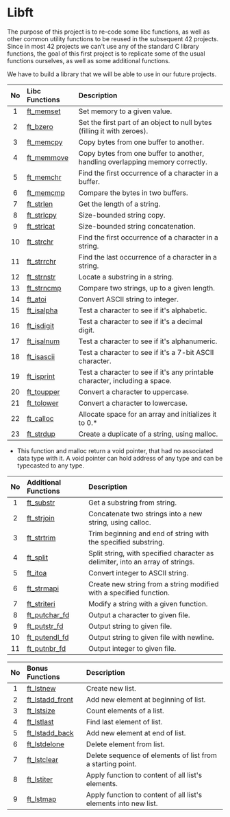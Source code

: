 # Libft
The purpose of this project is to re-code some libc functions, as well as other common utility functions to be reused in the subsequent 42 projects.
Since in most 42 projects we can't use any of the standard C library functions, the goal of this first project is to replicate some of the usual functions ourselves, as well as some additional functions.

We have to build a library that we will be able to use in our future projects.

| No  | Libc Functions                                                                    | Description                                                                   |
| :-: | :-------------------------------------------------------------------------------- | :---------------------------------------------------------------------------- |
| 1   | [ft_memset](https://github.com/CatAraujoo/42_Libft/blob/main/Libft/ft_memset.c)   | Set memory to a given value.                                                  |
| 2   | [ft_bzero](https://github.com/CatAraujoo/42_Libft/blob/main/Libft/ft_bzero.c)     | Set the first part of an object to null bytes (filling it with zeroes).       |
| 3   | [ft_memcpy](https://github.com/CatAraujoo/42_Libft/blob/main/Libft/ft_memcpy.c)   | Copy bytes from one buffer to another.                                        |
| 4   | [ft_memmove](https://github.com/CatAraujoo/42_Libft/blob/main/Libft/ft_memmove.c) | Copy bytes from one buffer to another, handling overlapping memory correctly. |
| 5   | [ft_memchr](https://github.com/CatAraujoo/42_Libft/blob/main/Libft/ft_memchr.c)   | Find the first occurrence of a character in a buffer.                         |
| 6   | [ft_memcmp](https://github.com/CatAraujoo/42_Libft/blob/main/Libft/ft_memcmp.c)   | Compare the bytes in two buffers.                                             |
| 7   | [ft_strlen](https://github.com/CatAraujoo/42_Libft/blob/main/Libft/ft_strlen.c)   | Get the length of a string.                                                   |
| 8   | [ft_strlcpy](https://github.com/CatAraujoo/42_Libft/blob/main/Libft/ft_strlcpy.c) | Size-bounded string copy.                                                     |
| 9   | [ft_strlcat](https://github.com/CatAraujoo/42_Libft/blob/main/Libft/ft_strlcat.c) | Size-bounded string concatenation.                                            |
| 10  | [ft_strchr](https://github.com/CatAraujoo/42_Libft/blob/main/Libft/ft_strchr.c)   | Find the first occurrence of a character in a string.                         |
| 11  | [ft_strrchr](https://github.com/CatAraujoo/42_Libft/blob/main/Libft/ft_strrchr.c) | Find the last occurrence of a character in a string.                          |
| 12  | [ft_strnstr](https://github.com/CatAraujoo/42_Libft/blob/main/Libft/ft_strnstr.c) | Locate a substring in a string.                                               |
| 13  | [ft_strncmp](https://github.com/CatAraujoo/42_Libft/blob/main/Libft/ft_strncmp.c) | Compare two strings, up to a given length.                                    |
| 14  | [ft_atoi](https://github.com/CatAraujoo/42_Libft/blob/main/Libft/ft_atoi.c)       | Convert ASCII string to integer.                                              |
| 15  | [ft_isalpha](https://github.com/CatAraujoo/42_Libft/blob/main/Libft/ft_isalpha.c) | Test a character to see if it's alphabetic.                                   |
| 16  | [ft_isdigit](https://github.com/CatAraujoo/42_Libft/blob/main/Libft/ft_isdigit.c) | Test a character to see if it's a decimal digit.                              |
| 17  | [ft_isalnum](https://github.com/CatAraujoo/42_Libft/blob/main/Libft/ft_isalnum.c) | Test a character to see if it's alphanumeric.                                 |
| 18  | [ft_isascii](https://github.com/CatAraujoo/42_Libft/blob/main/Libft/ft_isascii.c) | Test a character to see if it's a 7-bit ASCII character.                      |
| 19  | [ft_isprint](https://github.com/CatAraujoo/42_Libft/blob/main/Libft/ft_isprint.c) | Test a character to see if it's any printable character, including a space.   |
| 20  | [ft_toupper](https://github.com/CatAraujoo/42_Libft/blob/main/Libft/ft_toupper.c) | Convert a character to uppercase.                                             |
| 21  | [ft_tolower](https://github.com/CatAraujoo/42_Libft/blob/main/Libft/ft_tolower.c) | Convert a character to lowercase.                                             |
| 22  | [ft_calloc](https://github.com/CatAraujoo/42_Libft/blob/main/Libft/ft_calloc.c)   | Allocate space for an array and initializes it to 0.*                         |
| 23  | [ft_strdup](https://github.com/CatAraujoo/42_Libft/blob/main/Libft/ft_strdup.c)   | Create a duplicate of a string, using malloc.                                 |
* This function and malloc return a void pointer, that had no associated data type with it. A void pointer can hold address of any type and can be typecasted to any type.


| No  | Additional Functions                                                              | Description                                                                   |
| :-: | :------------------------------------------------------------------------------   | :---------------------------------------------------------------------------- |
| 1 | [ft_substr](https://github.com/CatAraujoo/42_Libft/blob/main/Libft/ft_substr.c)     | Get a substring from string.                                                  |
| 2 | [ft_strjoin](https://github.com/CatAraujoo/42_Libft/blob/main/Libft/ft_strjoin.c)   | Concatenate two strings into a new string, using calloc.                      |
| 3 | [ft_strtrim](https://github.com/CatAraujoo/42_Libft/blob/main/Libft/ft_strtrim.c)   | Trim beginning and end of string with the specified substring.                |
| 4 | [ft_split](https://github.com/CatAraujoo/42_Libft/blob/main/Libft/ft_split.c)       | Split string, with specified character as delimiter, into an array of strings.|
| 5 | [ft_itoa](https://github.com/CatAraujoo/42_Libft/blob/main/Libft/ft_itoa.c)         | Convert integer to ASCII string.                                              |
| 6 | [ft_strmapi](https://github.com/CatAraujoo/42_Libft/blob/main/Libft/ft_strmapi.c)   | Create new string from a string modified with a specified function.           |
| 7 | [ft_striteri](https://github.com/CatAraujoo/42_Libft/blob/main/Libft/ft_striteri.c) | Modify a string with a given function.                                        |
| 8 | [ft_putchar_fd](https://github.com/CatAraujoo/42_Libft/blob/main/Libft/ft_putchar_fd.c) | Output a character to given file.                                         |
| 9 | [ft_putstr_fd](https://github.com/CatAraujoo/42_Libft/blob/main/Libft/ft_putstr_fd.c)   | Output string to given file.                                              |
| 10| [ft_putendl_fd](https://github.com/CatAraujoo/42_Libft/blob/main/Libft/ft_putendl_fd.c) | Output string to given file with newline.                                 |
| 11| [ft_putnbr_fd](https://github.com/CatAraujoo/42_Libft/blob/main/Libft/ft_putnbr_fd.c)   | Output integer to given file.                                             |

| No  | Bonus Functions                                                                             | Description                                                        |
| :-: | :------------------------------------------------------------------------------------------ | :----------------------------------------------------------------- |
| 1   | [ft_lstnew](https://github.com/CatAraujoo/42_Libft/blob/main/Libft/ft_lstnew.c)             | Create new list.                                                   |
| 2   | [ft_lstadd_front](https://github.com/CatAraujoo/42_Libft/blob/main/Libft/ft_lstadd_front.c) | Add new element at beginning of list.                              |
| 3   | [ft_lstsize](https://github.com/CatAraujoo/42_Libft/blob/main/Libft/ft_lstsize.c)           | Count elements of a list.                                          |
| 4   | [ft_lstlast](https://github.com/CatAraujoo/42_Libft/blob/main/Libft/ft_lstlast.c)           | Find last element of list.                                         |
| 5   | [ft_lstadd_back](https://github.com/CatAraujoo/42_Libft/blob/main/Libft/ft_lstadd_back.c)   | Add new element at end of list.                                    |
| 6   | [ft_lstdelone](https://github.com/CatAraujoo/42_Libft/blob/main/Libft/ft_lstdelone.c)       | Delete element from list.                                          |
| 7   | [ft_lstclear](https://github.com/CatAraujoo/42_Libft/blob/main/Libft/ft_lstclear.c)         | Delete sequence of elements of list from a starting point.         |
| 8   | [ft_lstiter](https://github.com/CatAraujoo/42_Libft/blob/main/Libft/ft_lstiter.c)           | Apply function to content of all list's elements.                  |
| 9   | [ft_lstmap](https://github.com/CatAraujoo/42_Libft/blob/main/Libft/ft_lstmap.c)             | Apply function to content of all list's elements into new list.    |
